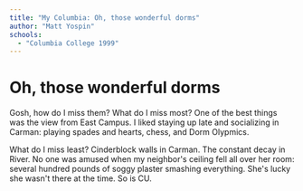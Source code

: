 ```yaml
---
title: "My Columbia: Oh, those wonderful dorms"
author: "Matt Yospin"
schools:
  - "Columbia College 1999"
---
```


# Oh, those wonderful dorms

Gosh, how do I miss them? What do I miss most? One of the best things was the view from East Campus. I liked staying up late and socializing in Carman: playing spades and hearts, chess, and Dorm Olypmics.

What do I miss least? Cinderblock walls in Carman. The constant decay in River. No one was amused when my neighbor's ceiling fell all over her room: several hundred pounds of soggy plaster smashing everything. She's lucky she wasn't there at the time. So is CU.

